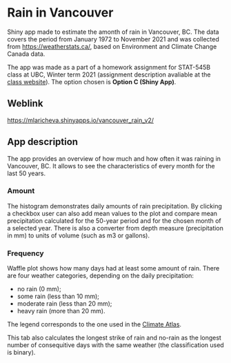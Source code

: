 # Rain in Vancouver 
Shiny app made to estimate the amonth of rain in Vancouver, BC. The data covers the period from January 1972 to November 2021 and was collected from https://weatherstats.ca/, based on Environment and Climate Change Canada data. 
 
The app was made as a part of a homework assignment for STAT-545B class at UBC, Winter term 2021 (assignment description avaliable at the [class website](https://stat545.stat.ubc.ca/assignments/assignment-b4/)). The option chosen is **Option C (Shiny App)**. 

## Weblink 
https://mlaricheva.shinyapps.io/vancouver_rain_v2/

## App description

The app provides an overview of how much and how often it was raining in Vancouver, BC. It allows to see the characteristics of every month for the last 50 years.

### Amount
The histogram demonstrates daily amounts of rain precipitation. By clicking a checkbox user can also add mean values to the plot and compare mean precipitation calculated for the 50-year period and for the chosen month of a selected year. There is also a converter from depth measure (precipitation in mm) to units of volume (such as m3 or gallons).  
  
### Frequency
Waffle plot shows how many days had at least some amount of rain. There are four weather categories, depending on the daily precipitation: 
- no rain (0 mm);
- some rain (less than 10 mm);
- moderate rain (less than 20 mm); 
- heavy rain (more than 20 mm).  

The legend corresponds to the one used in the [Climate Atlas](https://climateatlas.ca/map/canada/precip10_2060_85).  

This tab also calculates the longest strike of rain and no-rain as the longest number of consequitive days with the same weather (the classification used is binary).



